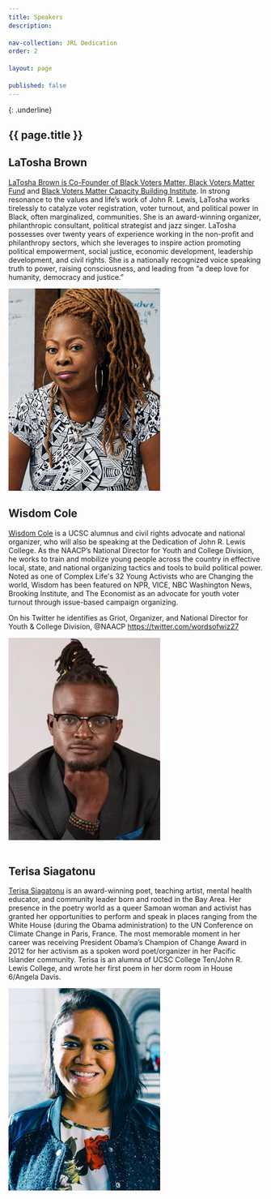 ```yaml
---
title: Speakers
description: 

nav-collection: JRL Dedication
order: 2

layout: page

published: false
---
```

{: .underline}
## {{ page.title }}


<a id="latosha-brown" name="latosha-brown"></a>
<section class="profile-w-media left">
  <div class="grid-container large">
    <div class="profile">
      <div class="inner wave-pattern pink">
        <div class="content">
            <h2 class="underline">LaTosha Brown</h2>
            <p>
            <a href="http://www.mslatoshabrown.com/">LaTosha Brown is Co-Founder of <a href="https://blackvotersmatterfund.org">Black Voters Matter, <a href="https://blackvotersmatterfund.org/">Black Voters Matter Fund</a> and <a href="https://bvmcapacitybuilding.org/">Black Voters Matter Capacity Building Institute</a>. In strong resonance to the values and life’s work of John R. Lewis, LaTosha works tirelessly to catalyze voter registration, voter turnout, and political power in Black, often marginalized, communities. She is an award-winning organizer, philanthropic consultant, political strategist and jazz singer. LaTosha possesses over twenty years of experience working in the non-profit and philanthropy sectors, which she leverages to inspire action promoting political empowerment, social justice, economic development, leadership development, and civil rights. She is a nationally recognized voice speaking truth to power, raising consciousness, and leading from “a deep love for humanity, democracy and justice.”</p>
        </div>
        <div class="media">
          <div class="image">
            <img class="profile-image" src="images/latosha-brown.jpg" alt="LaTosha Brown">
          </div>    
        </div>
      </div>
    </div>
  </div>
</section>

<a id="wisdom cole" name="wisdom-cole"></a>
<section class="profile-w-media left">
  <div class="grid-container large">
    <div class="profile">
      <div class="inner wave-pattern pink">
        <div class="content">
            <h2 class="underline">Wisdom Cole</h2>
            <p>
            <a href="https://naacp.org/people/wisdom-o-cole">Wisdom Cole</a> is a UCSC alumnus and civil rights advocate and national organizer, who will also be speaking at the Dedication of John R. Lewis College. As the NAACP’s National Director for Youth and College Division, he works to train and mobilize young people across the country in effective local, state, and national organizing tactics and tools to build political power. Noted as one of Complex Life's 32 Young Activists who are Changing the world, Wisdom has been featured on NPR, VICE, NBC Washington News, Brooking Institute, and The Economist as an advocate for youth voter turnout through issue-based campaign organizing.

On his Twitter he identifies as  Griot, Organizer, and National Director for Youth & College Division, @NAACP <a href="https://twitter.com/wordsofwiz27">https://twitter.com/wordsofwiz27</a>
          </p>
        </div>
        <div class="media">
          <div class="image">
            <img class="profile-image" src="images/wisdom-cole.jpg" alt="Wisdom Cole">
          </div>    
        </div>
      </div>
    </div>
  </div>
</section>

<a id="terisa-siagatonu" name="terisa-siagatonu"></a>
<section class="profile-w-media left">
  <div class="grid-container large">
    <div class="profile">
      <div class="inner wave-pattern pink">
        <div class="content">
            <h2 class="underline">Terisa Siagatonu</h2>
            <p>
            <a href="https://www.terisasiagatonu.com/">Terisa Siagatonu</a> is an award-winning poet, teaching artist, mental health educator, and community leader born and rooted in the Bay Area. Her presence in the poetry world as a queer Samoan woman and activist has granted her opportunities to perform and speak in places ranging from the White House (during the Obama administration) to the UN Conference on Climate Change in Paris, France. The most memorable moment in her career was receiving President Obama’s Champion of Change Award in 2012 for her activism as a spoken word poet/organizer in her Pacific Islander community. Terisa is an alumna of UCSC College Ten/John R. Lewis College, and wrote her first poem in her dorm room in House 6/Angela Davis.  
          </p>
        </div>
        <div class="media">
          <div class="image">
            <img class="profile-image" src="images/terisa-siagatonu.jpg" alt="Terisa Siagatonu">
          </div>    
        </div>
      </div>
    </div>
  </div>
</section> 
